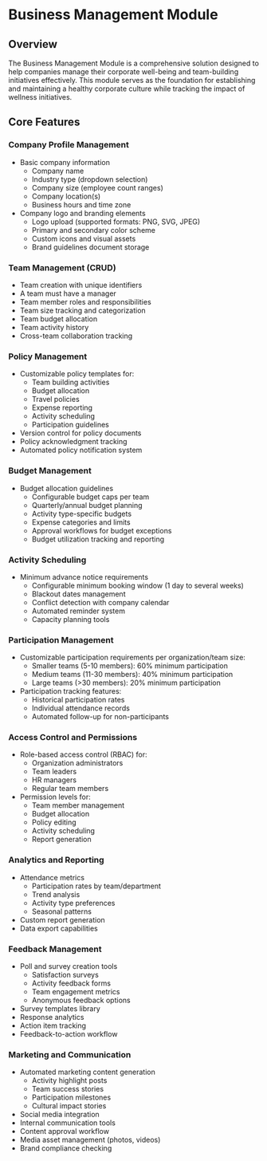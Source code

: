 # Business Management Module

## Overview
The Business Management Module is a comprehensive solution designed to help companies manage their corporate well-being and team-building initiatives effectively. This module serves as the foundation for establishing and maintaining a healthy corporate culture while tracking the impact of wellness initiatives.

## Core Features

### Company Profile Management
- Basic company information
  - Company name
  - Industry type (dropdown selection)
  - Company size (employee count ranges)
  - Company location(s)
  - Business hours and time zone
- Company logo and branding elements
  - Logo upload (supported formats: PNG, SVG, JPEG)
  - Primary and secondary color scheme
  - Custom icons and visual assets
  - Brand guidelines document storage

### Team Management (CRUD)
- Team creation with unique identifiers
- A team must have a manager
- Team member roles and responsibilities
- Team size tracking and categorization
- Team budget allocation
- Team activity history
- Cross-team collaboration tracking

### Policy Management
- Customizable policy templates for:
  - Team building activities
  - Budget allocation
  - Travel policies
  - Expense reporting
  - Activity scheduling
  - Participation guidelines
- Version control for policy documents
- Policy acknowledgment tracking
- Automated policy notification system

### Budget Management
- Budget allocation guidelines
  - Configurable budget caps per team
  - Quarterly/annual budget planning
  - Activity type-specific budgets
  - Expense categories and limits
  - Approval workflows for budget exceptions
  - Budget utilization tracking and reporting

### Activity Scheduling
- Minimum advance notice requirements
  - Configurable minimum booking window (1 day to several weeks)
  - Blackout dates management
  - Conflict detection with company calendar
  - Automated reminder system
  - Capacity planning tools

### Participation Management
- Customizable participation requirements per organization/team size:
  - Smaller teams (5-10 members): 60% minimum participation
  - Medium teams (11-30 members): 40% minimum participation
  - Large teams (>30 members): 20% minimum participation
- Participation tracking features:
  - Historical participation rates
  - Individual attendance records
  - Automated follow-up for non-participants

### Access Control and Permissions
- Role-based access control (RBAC) for:
  - Organization administrators
  - Team leaders
  - HR managers
  - Regular team members
- Permission levels for:
  - Team member management
  - Budget allocation
  - Policy editing
  - Activity scheduling
  - Report generation

### Analytics and Reporting
- Attendance metrics
  - Participation rates by team/department
  - Trend analysis
  - Activity type preferences
  - Seasonal patterns
- Custom report generation
- Data export capabilities

### Feedback Management
- Poll and survey creation tools
  - Satisfaction surveys
  - Activity feedback forms
  - Team engagement metrics
  - Anonymous feedback options
- Survey templates library
- Response analytics
- Action item tracking
- Feedback-to-action workflow

### Marketing and Communication
- Automated marketing content generation
  - Activity highlight posts
  - Team success stories
  - Participation milestones
  - Cultural impact stories
- Social media integration
- Internal communication tools
- Content approval workflow
- Media asset management (photos, videos)
- Brand compliance checking